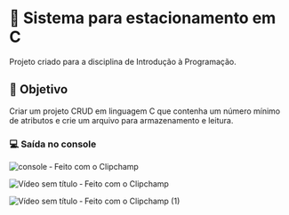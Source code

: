 # 🌟 Sistema para estacionamento em C

Projeto criado para a disciplina de Introdução à Programação.

## 📌 Objetivo

Criar um projeto CRUD em linguagem C que contenha um número mínimo de atributos e crie um arquivo para armazenamento e leitura.

### 💻 Saída no console

![console ‐ Feito com o Clipchamp](https://github.com/tainasays/sistema_para_estacionamento_c/assets/102188509/5ef7cbfe-891b-4d42-9813-e63cda332218)

![Vídeo sem título ‐ Feito com o Clipchamp](https://github.com/tainasays/sistema_para_estacionamento_c/assets/102188509/14123679-baa0-493b-bfbc-0fa273339a97)

![Vídeo sem título ‐ Feito com o Clipchamp (1)](https://github.com/tainasays/sistema_para_estacionamento_c/assets/102188509/72d8a967-01c4-4ac0-9681-999c62738d3e)

